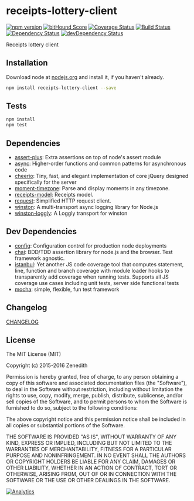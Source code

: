 # receipts-lottery-client
[![npm version](https://badge.fury.io/js/receipts-lottery-client.svg)](https://badge.fury.io/js/receipts-lottery-client)
[![bitHound Score](https://www.bithound.io/github/receipts/npm-receipts-lottery-client/badges/score.svg)](https://www.bithound.io/github/receipts/npm-receipts-lottery-client)
[![Coverage Status](https://coveralls.io/repos/receipts/npm-receipts-lottery-client/badge.svg?branch=master&service=github)](https://coveralls.io/github/receipts/npm-receipts-lottery-client?branch=master)
[![Build Status](https://travis-ci.org/receipts/npm-receipts-lottery-client.svg)](https://travis-ci.org/receipts/npm-receipts-lottery-client)
[![Dependency Status](https://david-dm.org/receipts/npm-receipts-lottery-client.svg)](https://david-dm.org/receipts/npm-receipts-lottery-client)
[![devDependency Status](https://david-dm.org/receipts/npm-receipts-lottery-client/dev-status.svg)](https://david-dm.org/receipts/npm-receipts-lottery-client#info=devDependencies)

Receipts lottery client

## Installation

Download node at [nodejs.org](http://nodejs.org) and install it, if you haven't already.

```sh
npm install receipts-lottery-client --save
```


## Tests

```sh
npm install
npm test
```

## Dependencies

- [assert-plus](https://github.com/mcavage/node-assert-plus): Extra assertions on top of node&#39;s assert module
- [async](https://github.com/caolan/async): Higher-order functions and common patterns for asynchronous code
- [cheerio](https://github.com/cheeriojs/cheerio): Tiny, fast, and elegant implementation of core jQuery designed specifically for the server
- [moment-timezone](https://github.com/moment/moment-timezone): Parse and display moments in any timezone.
- [receipts-model](https://github.com/receipts/npm-receipts-model): Receipts model.
- [request](https://github.com/request/request): Simplified HTTP request client.
- [winston](https://github.com/winstonjs/winston): A multi-transport async logging library for Node.js
- [winston-loggly](https://github.com/indexzero/winston-loggly): A Loggly transport for winston

## Dev Dependencies

- [config](https://github.com/lorenwest/node-config): Configuration control for production node deployments
- [chai](https://github.com/chaijs/chai): BDD/TDD assertion library for node.js and the browser. Test framework agnostic.
- [istanbul](https://github.com/gotwarlost/istanbul): Yet another JS code coverage tool that computes statement, line, function and branch coverage with module loader hooks to transparently add coverage when running tests. Supports all JS coverage use cases including unit tests, server side functional tests
- [mocha](https://github.com/mochajs/mocha): simple, flexible, fun test framework


## Changelog

[CHANGELOG](CHANGELOG.md)


## License
The MIT License (MIT)

Copyright (c) 2015-2016 Zenedith

Permission is hereby granted, free of charge, to any person obtaining a copy
of this software and associated documentation files (the "Software"), to deal
in the Software without restriction, including without limitation the rights
to use, copy, modify, merge, publish, distribute, sublicense, and/or sell
copies of the Software, and to permit persons to whom the Software is
furnished to do so, subject to the following conditions:

The above copyright notice and this permission notice shall be included in all
copies or substantial portions of the Software.

THE SOFTWARE IS PROVIDED "AS IS", WITHOUT WARRANTY OF ANY KIND, EXPRESS OR
IMPLIED, INCLUDING BUT NOT LIMITED TO THE WARRANTIES OF MERCHANTABILITY,
FITNESS FOR A PARTICULAR PURPOSE AND NONINFRINGEMENT. IN NO EVENT SHALL THE
AUTHORS OR COPYRIGHT HOLDERS BE LIABLE FOR ANY CLAIM, DAMAGES OR OTHER
LIABILITY, WHETHER IN AN ACTION OF CONTRACT, TORT OR OTHERWISE, ARISING FROM,
OUT OF OR IN CONNECTION WITH THE SOFTWARE OR THE USE OR OTHER DEALINGS IN THE
SOFTWARE.

[![Analytics](https://ga-beacon.appspot.com/UA-76449688-1/receipts/npm-receipts-lottery-client/readme?pixel)](https://github.com/receipts/npm-receipts-lottery-client)
